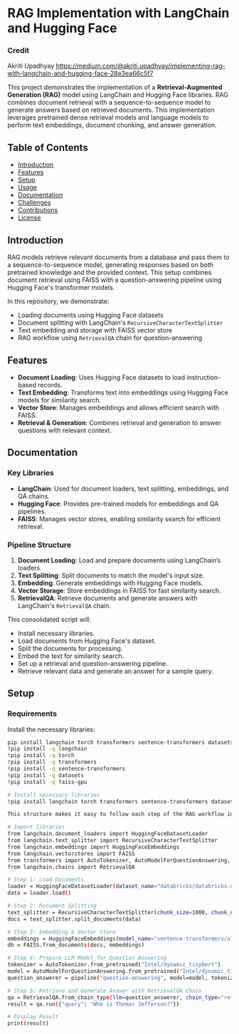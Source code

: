 # RAG Implementation with LangChain and Hugging Face
### Credit 
Akriti Upadhyay https://medium.com/@akriti.upadhyay/implementing-rag-with-langchain-and-hugging-face-28e3ea66c5f7

This project demonstrates the implementation of a **Retrieval-Augmented Generation (RAG)** model using LangChain and Hugging Face libraries. RAG combines document retrieval with a sequence-to-sequence model to generate answers based on retrieved documents. This implementation leverages pretrained dense retrieval models and language models to perform text embeddings, document chunking, and answer generation.

## Table of Contents

- [Introduction](#introduction)
- [Features](#features)
- [Setup](#setup)
- [Usage](#usage)
- [Documentation](#documentation)
- [Challenges](#challenges)
- [Contributions](#contributions)
- [License](#license)

## Introduction

RAG models retrieve relevant documents from a database and pass them to a sequence-to-sequence model, generating responses based on both pretrained knowledge and the provided context. This setup combines document retrieval using FAISS with a question-answering pipeline using Hugging Face's transformer models.

In this repository, we demonstrate:
- Loading documents using Hugging Face datasets
- Document splitting with LangChain's `RecursiveCharacterTextSplitter`
- Text embedding and storage with FAISS vector store
- RAG workflow using `RetrievalQA` chain for question-answering

## Features

- **Document Loading**: Uses Hugging Face datasets to load instruction-based records.
- **Text Embedding**: Transforms text into embeddings using Hugging Face models for similarity search.
- **Vector Store**: Manages embeddings and allows efficient search with FAISS.
- **Retrieval & Generation**: Combines retrieval and generation to answer questions with relevant context.


## Documentation

### Key Libraries

- **LangChain**: Used for document loaders, text splitting, embeddings, and QA chains.
- **Hugging Face**: Provides pre-trained models for embeddings and QA pipelines.
- **FAISS**: Manages vector stores, enabling similarity search for efficient retrieval.

### Pipeline Structure

1. **Document Loading**: Load and prepare documents using LangChain’s loaders.
2. **Text Splitting**: Split documents to match the model's input size.
3. **Embedding**: Generate embeddings with Hugging Face models.
4. **Vector Storage**: Store embeddings in FAISS for fast similarity search.
5. **RetrievalQA**: Retrieve documents and generate answers with LangChain's `RetrievalQA` chain.

This consolidated script will:

- Install necessary libraries.
- Load documents from Hugging Face's dataset.
- Split the documents for processing.
- Embed the text for similarity search.
- Set up a retrieval and question-answering pipeline.
- Retrieve relevant data and generate an answer for a sample query.

## Setup

### Requirements

Install the necessary libraries:
```bash
pip install langchain torch transformers sentence-transformers datasets faiss-cpu
!pip install -q langchain
!pip install -q torch
!pip install -q transformers
!pip install -q sentence-transformers
!pip install -q datasets
!pip install -q faiss-gpu

# Install necessary libraries
!pip install langchain torch transformers sentence-transformers datasets faiss-cpu

This structure makes it easy to follow each step of the RAG workflow in one code block.

# Import libraries
from langchain.document_loaders import HuggingFaceDatasetLoader
from langchain.text_splitter import RecursiveCharacterTextSplitter
from langchain.embeddings import HuggingFaceEmbeddings
from langchain.vectorstores import FAISS
from transformers import AutoTokenizer, AutoModelForQuestionAnswering, pipeline
from langchain.chains import RetrievalQA

# Step 1: Load Documents
loader = HuggingFaceDatasetLoader(dataset_name="databricks/databricks-dolly-15k", page_content_column="context")
data = loader.load()

# Step 2: Document Splitting
text_splitter = RecursiveCharacterTextSplitter(chunk_size=1000, chunk_overlap=150)
docs = text_splitter.split_documents(data)

# Step 3: Embedding & Vector Store
embeddings = HuggingFaceEmbeddings(model_name="sentence-transformers/all-MiniLM-l6-v2")
db = FAISS.from_documents(docs, embeddings)

# Step 4: Prepare LLM Model for Question Answering
tokenizer = AutoTokenizer.from_pretrained("Intel/dynamic_tinybert")
model = AutoModelForQuestionAnswering.from_pretrained("Intel/dynamic_tinybert")
question_answerer = pipeline("question-answering", model=model, tokenizer=tokenizer)

# Step 5: Retrieve and Generate Answer with RetrievalQA Chain
qa = RetrievalQA.from_chain_type(llm=question_answerer, chain_type="refine", retriever=db.as_retriever())
result = qa.run({"query": "Who is Thomas Jefferson?"})

# Display Result
print(result)

